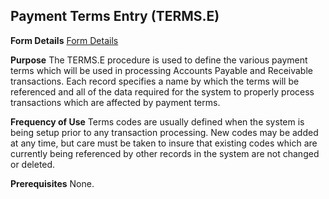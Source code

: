 ## Payment Terms Entry (TERMS.E)
<PageHeader />

**Form Details**
[Form Details](../TERMS-E-1/README.md)

**Purpose**
The TERMS.E procedure is used to define the various payment terms which will
be used in processing Accounts Payable and Receivable transactions. Each
record specifies a name by which the terms will be referenced and all of the
data required for the system to properly process transactions which are
affected by payment terms.

**Frequency of Use**
Terms codes are usually defined when the system is being setup prior to any
transaction processing. New codes may be added at any time, but care must be
taken to insure that existing codes which are currently being referenced by
other records in the system are not changed or deleted.

**Prerequisites**
None.

<badge text= "Version 8.10.57 " vertical="middle" />

<PageFooter />
